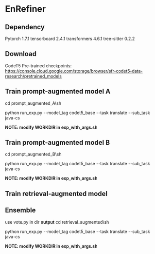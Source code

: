 # EnRefiner

## Dependency
Pytorch 1.7.1
tensorboard 2.4.1
transformers 4.6.1
tree-sitter 0.2.2

## Download
CodeT5 Pre-trained checkpoints: https://console.cloud.google.com/storage/browser/sfr-codet5-data-research/pretrained_models

## Train prompt-augmented model A

cd prompt_augmented_A\sh

python run_exp.py --model_tag codet5_base --task translate --sub_task java-cs

**NOTE: modify WORKDIR in exp_with_args.sh**

## Train prompt-augmented model B

cd prompt_augmented_B\sh

python run_exp.py --model_tag codet5_base --task translate --sub_task java-cs

**NOTE: modify WORKDIR in exp_with_args.sh**

## Train retrieval-augmented model

## Ensemble

use vote.py in dir **output**
cd retrieval_augmented\sh

python run_exp.py --model_tag codet5_base --task translate --sub_task java-cs

**NOTE: modify WORKDIR in exp_with_args.sh**
